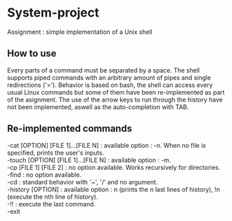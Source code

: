 # System-project
Assignment : simple implementation of a Unix shell

## How to use
Every parts of a command must be separated by a space.
The shell supports piped commands with an arbitrary amount of pipes and single redirections ('>').
Behavior is based on bash, the shell can access every usual Linux commands but some of them have been re-implemented as part of the asignment.
The use of the arrow keys to run through the history have not been implemented, aswell as the auto-completion with TAB.

## Re-implemented commands
-cat [OPTION] [FILE 1]...[FILE N] : available option : -n. When no file is specified, prints the user's inputs.<br/>
-touch [OPTION] [FILE 1]...[FILE N] : available option : -m.<br/>
-cp [FILE 1] [FILE 2]  : no option available. Works recursively for directories.<br/>
-find : no option available.<br/>
-cd : standard behavior with '~', '/' and no argument.<br/>
-history [OPTION] : available option : n (prints the n last lines of history), !n (execute the nth line of history).<br/>
-!! : execute the last command.<br/>
-exit<br/>
